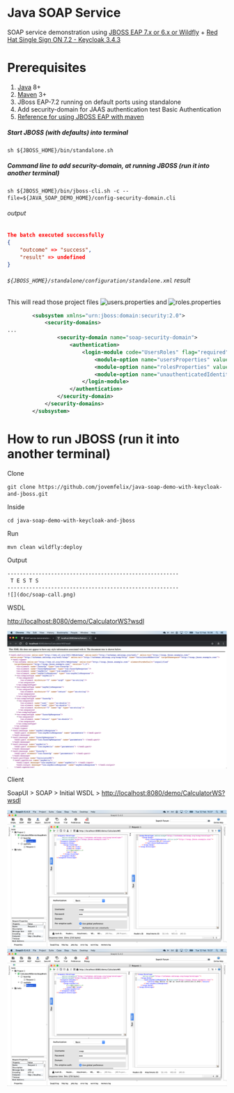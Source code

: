 # Java SOAP Service

SOAP service demonstration using [JBOSS EAP 7.x or 6.x or Wildfly](https://access.redhat.com/articles/112673) + [Red Hat Single Sign ON 7.2 - Keycloak 3.4.3](https://access.redhat.com/articles/2342881)


# Prerequisites

1. [Java](http://www.oracle.com/technetwork/java/javase/downloads/jdk8-downloads-2133151.html) 8+
2. [Maven](https://maven.apache.org) 3+
3. JBoss EAP-7.2 running on default ports using standalone
4. Add security-domain for JAAS authentication test Basic Authentication
5. [Reference for using JBOSS EAP with maven](https://access.redhat.com/documentation/en-us/red_hat_jboss_enterprise_application_platform/7.2/html/development_guide/using_maven_with_eap)


##### Start JBOSS (with defaults) into terminal
```shell
sh ${JBOSS_HOME}/bin/standalone.sh
```

##### Command line to add security-domain, at running JBOSS (run it into another terminal)
```
sh ${JBOSS_HOME}/bin/jboss-cli.sh -c --file=${JAVA_SOAP_DEMO_HOME}/config-security-domain.cli
```

###### output
```JSON
The batch executed successfully
{
    "outcome" => "success",
    "result" => undefined
}
```

###### `${JBOSS_HOME}/standalone/configuration/standalone.xml` result 
   This will read those project files ![users.properties](./src/main/resources/users.properties) and ![roles.properties](./src/main/resources/roles.properties) 
```XML
        <subsystem xmlns="urn:jboss:domain:security:2.0">
            <security-domains>
...
                <security-domain name="soap-security-domain">
                    <authentication>
                        <login-module code="UsersRoles" flag="required">
                            <module-option name="usersProperties" value="users.properties"/>
                            <module-option name="rolesProperties" value="roles.properties"/>
                            <module-option name="unauthenticatedIdentity" value="nobody"/>
                        </login-module>
                    </authentication>
                </security-domain>
            </security-domains>
        </subsystem>
```
# How to run JBOSS (run it into another terminal)

Clone

```
git clone https://github.com/jovemfelix/java-soap-demo-with-keycloak-and-jboss.git
```

Inside

```
cd java-soap-demo-with-keycloak-and-jboss
```

Run 

```
mvn clean wildfly:deploy
```


Output

```
-------------------------------------------------------
 T E S T S
-------------------------------------------------------
![](doc/soap-call.png)
```


WSDL

[http://localhost:8080/demo/CalculatorWS?wsdl](http://localhost:8080/demo/CalculatorWS?wsdl)

![](doc/wsdl.png)

Client

SoapUI > SOAP > Initial WSDL > [http://localhost:8080/demo/CalculatorWS?wsdl](http://localhost:8080/demo/CalculatorWS?wsdl)

![](doc/soapui-math.png)
![](doc/soapui-hello.png)

